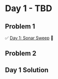 # Day 1 - TBD

## Problem 1
✅ [Day 1: Sonar Sweep](https://adventofcode.com/2021/day/1#part1) 🎇
## Problem 2

## Day 1 Solution

```

```

